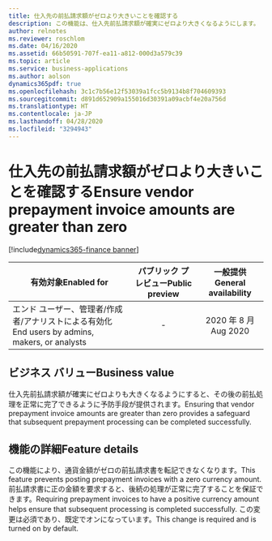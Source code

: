 ```yaml
---
title: 仕入先の前払請求額がゼロより大きいことを確認する
description: この機能は、仕入先前払請求額が確実にゼロより大きくなるようにします。
author: relnotes
ms.reviewer: roschlom
ms.date: 04/16/2020
ms.assetid: 66b50591-707f-ea11-a812-000d3a579c39
ms.topic: article
ms.service: business-applications
ms.author: aolson
dynamics365pdf: true
ms.openlocfilehash: 3c1c7b56e12f53039a1fcc5b9134b8f704609393
ms.sourcegitcommit: d891d652909a155016d30391a09acbf4e20a756d
ms.translationtype: HT
ms.contentlocale: ja-JP
ms.lasthandoff: 04/28/2020
ms.locfileid: "3294943"
---
```

# <a name="ensure-vendor-prepayment-invoice-amounts-are-greater-than-zero"></a><span data-ttu-id="15fb9-103">仕入先の前払請求額がゼロより大きいことを確認する</span><span class="sxs-lookup"><span data-stu-id="15fb9-103">Ensure vendor prepayment invoice amounts are greater than zero</span></span>
[!include[dynamics365-finance banner](../includes/dynamics365-finance.md)]

| <span data-ttu-id="15fb9-104">有効対象</span><span class="sxs-lookup"><span data-stu-id="15fb9-104">Enabled for</span></span>    |  <span data-ttu-id="15fb9-105">パブリック プレビュー</span><span class="sxs-lookup"><span data-stu-id="15fb9-105">Public preview</span></span> | <span data-ttu-id="15fb9-106">一般提供</span><span class="sxs-lookup"><span data-stu-id="15fb9-106">General availability</span></span> | 
| ---------- | :----------: |:----------: |
|<span data-ttu-id="15fb9-107">エンド ユーザー、管理者/作成者/アナリストによる有効化</span><span class="sxs-lookup"><span data-stu-id="15fb9-107">End users by admins, makers, or analysts</span></span>|-| <span data-ttu-id="15fb9-108">2020 年 8 月</span><span class="sxs-lookup"><span data-stu-id="15fb9-108">Aug 2020</span></span>|


## <a name="business-value"></a><span data-ttu-id="15fb9-109">ビジネス バリュー</span><span class="sxs-lookup"><span data-stu-id="15fb9-109">Business value</span></span>
<!-- bv start -->
<span data-ttu-id="15fb9-110">仕入先前払請求額が確実にゼロよりも大きくなるようにすると、その後の前払処理を正常に完了できるように予防手段が提供されます。</span><span class="sxs-lookup"><span data-stu-id="15fb9-110">Ensuring that vendor prepayment invoice amounts are greater than zero provides a safeguard that subsequent prepayment processing can be completed successfully.</span></span>  
<!-- bv end -->



## <a name="feature-details"></a><span data-ttu-id="15fb9-111">機能の詳細</span><span class="sxs-lookup"><span data-stu-id="15fb9-111">Feature details</span></span>
<!--feature detail start -->
<span data-ttu-id="15fb9-112">この機能により、通貨金額がゼロの前払請求書を転記できなくなります。</span><span class="sxs-lookup"><span data-stu-id="15fb9-112">This feature prevents posting prepayment invoices with a zero currency amount.</span></span> <span data-ttu-id="15fb9-113">前払請求書に正の金額を要求すると、後続の処理が正常に完了することを保証できます。</span><span class="sxs-lookup"><span data-stu-id="15fb9-113">Requiring prepayment invoices to have a positive currency amount helps ensure that subsequent processing is completed successfully.</span></span> <span data-ttu-id="15fb9-114">この変更は必須であり、既定でオンになっています。</span><span class="sxs-lookup"><span data-stu-id="15fb9-114">This change is required and is turned on by default.</span></span>
<!--feature detail end -->










